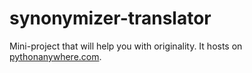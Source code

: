 # synonymizer-translator
Mini-project that will help you with originality.
It hosts on [pythonanywhere.com](http://z3r0ing.pythonanywhere.com/).
